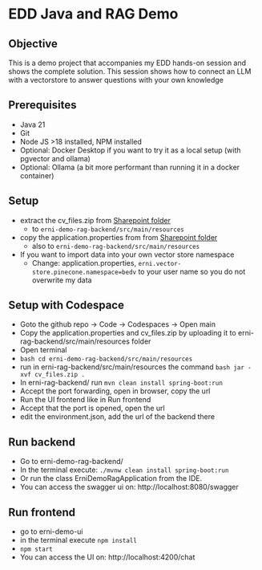 # EDD Java and RAG Demo
## Objective
This is a demo project that accompanies my EDD hands-on
session and shows the complete solution.
This session shows how to connect an LLM with a vectorstore
to answer questions with your own knowledge

## Prerequisites
* Java 21 
* Git
* Node JS >18 installed, NPM installed
* Optional: Docker Desktop if you want to try it as a local setup (with pgvector and ollama)
* Optional: Ollama (a bit more performant than running it in a docker container)

## Setup
* extract the cv_files.zip from [Sharepoint folder](https://erniegh-my.sharepoint.com/:f:/g/personal/david_beisert_betterask_erni/Es-_6g4ai89Cj5LcHQT7T2kBiqaq9MD-5ApdtmRSW6PR2g?e=9j3nXx) 
  * to ``erni-demo-rag-backend/src/main/resources``
* copy the application.properties from from [Sharepoint folder](https://erniegh-my.sharepoint.com/:f:/g/personal/david_beisert_betterask_erni/Es-_6g4ai89Cj5LcHQT7T2kBiqaq9MD-5ApdtmRSW6PR2g?e=9j3nXx) 
  * also to ``erni-demo-rag-backend/src/main/resources``
* If you want to import data into your own vector store namespace
  * Change: application.properties, ``erni.vector-store.pinecone.namespace=bedv`` to your user name so you do not overwrite my data

## Setup with Codespace
* Goto the github repo -> Code -> Codespaces -> Open main
* Copy the application.properties and cv_files.zip by uploading it to erni-rag-backend/src/main/resources folder
* Open terminal
* ```bash cd erni-demo-rag-backend/src/main/resources``` 
* run in erni-rag-backend/src/main/resources the command ```bash jar -xvf cv_files.zip .```
* In erni-rag-backend/ run ```mvn clean install spring-boot:run``` 
* Accept the port forwarding, open in browser, copy the url
* Run the UI frontend like in Run frontend
* Accept that the port is opened, open the url
* edit the environment.json, add the url of the backend there

## Run backend
* Go to erni-demo-rag-backend/
* In the terminal execute:  ``./mvnw clean install spring-boot:run``
* Or run the class ErniDemoRagApplication from the IDE.
* You can access the swagger ui on: http://localhost:8080/swagger

## Run frontend
* go to erni-demo-ui
* in the terminal execute ``npm install``
* ``npm start``
* You can access the UI on: http://localhost:4200/chat
